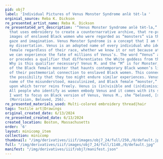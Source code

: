 ```yaml
---
pid: obj7
label: 'Individual Pictures of Venus Monster Syndrome anlè tèt-la '
orginial_source: Reba K. Dickson
re_presented_artist_name: Reba K. Dickson
re_presentated_art_description: '“Venus Monster Syndrome anlè tèt-la,” is a project
  that uses embroidery to create a counternarrative archive, that re-presents archival
  images of enslaved Black women who were regarded as “monsters” via the colonial
  gaze and imagination. Venus Monster Syndrome is a concept that I am theorizing for
  my dissertation. Venus is an adopted name of every individual who identifies as
  female regardless of their race, whether we know it or not because at any moment,
  we can experience the fate of millions of Venus’s. The word “Venus” always follows
  or precedes a qualifier that differentiates the White goddess from the Black version.
  Why is this qualifier necessary? Venus M. and the “M” is for Monster, is the name
  of the Black female monster that haunts contemporary Black women’s lives because
  of their postmemorial connection to enslaved Black women. This connection increases
  the possibility that they too might endure similar experiences. Venus M. is the
  name of the misunderstood, masculinized, and Black female “monster,” seen as a body
  upon which terror reins freely. Venus is (in)visible and (in)dismissible and traumatized.
  All people who identify as women embody Venus and it comes with its struggles, but
  I want to focus on Black version of Venus, Venus M., she “beloved, [she] is mine"
  (Morrision, Beloved, 256).   '
re_presented_materials_used: Multi-colored embroidery thread|hair
tags: Textile art|Drawings
original_created_date: 6/13/2024
re_presented_created_date: 6/13/2024
created_location: Boston, Massachusetts
order: '6'
layout: minicomp_item
collection: minicomp
thumbnail: "/img/derivatives/iiif/images/obj7_24/full/250,/0/default.jpg"
full: "/img/derivatives/iiif/images/obj7_24/full/1140,/0/default.jpg"
manifest: "/img/derivatives/iiif/obj7/manifest.json"
---
```

